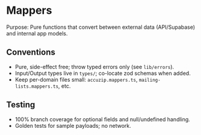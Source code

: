 # Mappers

Purpose: Pure functions that convert between external data (API/Supabase) and internal app models.

## Conventions
- Pure, side-effect free; throw typed errors only (see `lib/errors`).
- Input/Output types live in `types/`; co-locate zod schemas when added.
- Keep per-domain files small: `accuzip.mappers.ts`, `mailing-lists.mappers.ts`, etc.

## Testing
- 100% branch coverage for optional fields and null/undefined handling.
- Golden tests for sample payloads; no network.
